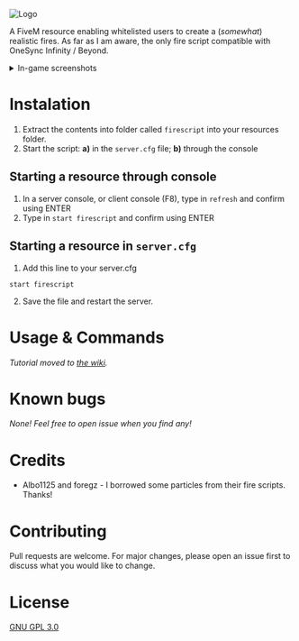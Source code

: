 ![Logo](https://i.imgur.com/5EoYbiv.png)

A FiveM resource enabling whitelisted users to create a (*somewhat*) realistic fires. As far as I am aware, the only fire script compatible with OneSync Infinity / Beyond.

<details>
<summary>In-game screenshots</summary>

![Example fire](https://i.imgur.com/XOLJN7v.png "Example fire")
![Example fire](https://i.imgur.com/IYmE6qn.png)
</details>

# Instalation

1. Extract the contents into folder called `firescript` into your resources folder.
2. Start the script: **a)** in the `server.cfg` file; **b)** through the console

## Starting a resource through console

1. In a server console, or client console (F8), type in `refresh` and confirm using ENTER
2. Type in `start firescript` and confirm using ENTER

## Starting a resource in `server.cfg`
1. Add this line to your server.cfg
```
start firescript
```
2. Save the file and restart the server.

# Usage & Commands

*Tutorial moved to [the wiki](https://github.com/gimicze/firescript/wiki).*

# Known bugs
*None! Feel free to open issue when you find any!*

# Credits
- Albo1125 and foregz - I borrowed some particles from their fire scripts. Thanks!

# Contributing
Pull requests are welcome. For major changes, please open an issue first to discuss what you would like to change.

# License
[GNU GPL 3.0](https://github.com/gimicze/firescript/blob/main/LICENSE)

